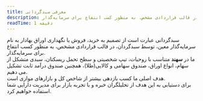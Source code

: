 ```yaml
---
title: معرفی سبدگردانی
description: سبدگردانی عبارت است از تصمیم به خرید، فروش یا نگهداری اوراق بهادار به نام سرمایه‌گذار معین، توسط سبدگردان، در قالب قراردادی مشخص، به منظور کسب انتفاع برای سرمایه‌گذار
readTime: 1 دقیقه
---
```


سبدگردانی عبارت است از تصمیم به خرید، فروش یا نگهداری اوراق بهادار به نام سرمایه‌گذار معین، توسط سبدگردان، در قالب قراردادی مشخص، به منظور کسب انتفاع برای سرمایه‌گذار.<br>
ما در **سهند** متناسب با روحیات، تیپ شخصیتی و سطح تحمل ریسکتان، سبدی متشکل از سهام، انواع اوراق، صندوق سهامی و کالایی(طلا)، همچنین صندوق درآمد ثابت تشکیل می دهیم.<br>
هدف اصلی ما کسب بازدهی بیشتر از شاخص کل و بازارهای موازی است.<br>
برای دستیابی به این هدف از تحلیلگران خبره و با تجربه بازار برای مدیریت دارایی شما استفاده خواهیم کرد.
